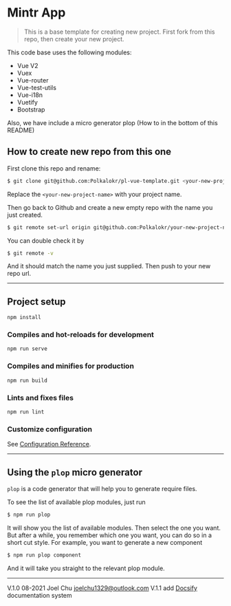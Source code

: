 # Mintr App

> This is a base template for creating new project. First fork from this repo, then create your new project.

This code base uses the following modules:

- Vue V2
- Vuex
- Vue-router
- Vue-test-utils
- Vue-i18n
- Vuetify
- Bootstrap

Also, we have include a micro generator plop (How to in the bottom of this README)

## How to create new repo from this one

First clone this repo and rename:

```sh
$ git clone git@github.com:Polkalokr/pl-vue-template.git <your-new-project-name>
```
Replace the `<your-new-project-name>` with your project name.

Then go back to Github and create a new empty repo with the name you just created.

```sh
$ git remote set-url origin git@github.com:Polkalokr/your-new-project-name.git
```

You can double check it by

```sh
$ git remote -v
```

And it should match the name you just supplied. Then push to your new repo url.

---

## Project setup
```
npm install
```

### Compiles and hot-reloads for development
```
npm run serve
```

### Compiles and minifies for production
```
npm run build
```

### Lints and fixes files
```
npm run lint
```

### Customize configuration
See [Configuration Reference](https://cli.vuejs.org/config/).

---

## Using the `plop` micro generator

`plop` is a code generator that will help you to generate require files.


To see the list of available plop modules, just run

```sh
$ npm run plop
```

It will show you the list of available modules. Then select the one you want.
But after a while, you remember which one you want, you can do so in a short cut style.
For example, you want to generate a new component

```sh
$ npm run plop component
```

And it will take you straight to the relevant plop module.

---

V.1.0 08-2021 Joel Chu <joelchu1329@outlook.com>
V.1.1 add [Docsify](https://docsify.js.org/#/quickstart) documentation system

